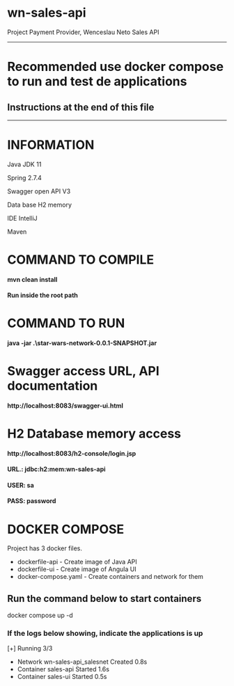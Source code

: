 # wn-sales-api
Project Payment Provider, Wenceslau Neto Sales API

______________________________________________________________
# Recommended use docker compose to run and test de applications
## Instructions at the end of this file
_______________________________________________________________

# INFORMATION

Java JDK 11

Spring 2.7.4

Swagger open API V3

Data base H2 memory

IDE IntelliJ

Maven

# COMMAND TO COMPILE 
#### mvn clean install
#### Run inside the root path

# COMMAND TO RUN
#### java -jar .\star-wars-network-0.0.1-SNAPSHOT.jar

# Swagger access URL, API documentation
#### http://localhost:8083/swagger-ui.html

# H2 Database memory access
#### http://localhost:8083/h2-console/login.jsp
#### URL.: jdbc:h2:mem:wn-sales-api
#### USER: sa
#### PASS: password

# DOCKER COMPOSE

Project has 3 docker files.
- dockerfile-api      - Create image of Java API
- dockerfile-ui       - Create image of Angula UI
- docker-compose.yaml - Create containers and network for them

## Run the command below to start containers
docker compose up -d
### If the logs below showing, indicate the applications is up 

[+] Running 3/3
- Network wn-sales-api_salesnet  Created    0.8s
- Container sales-api            Started    1.6s
- Container sales-ui             Started    0.5s
